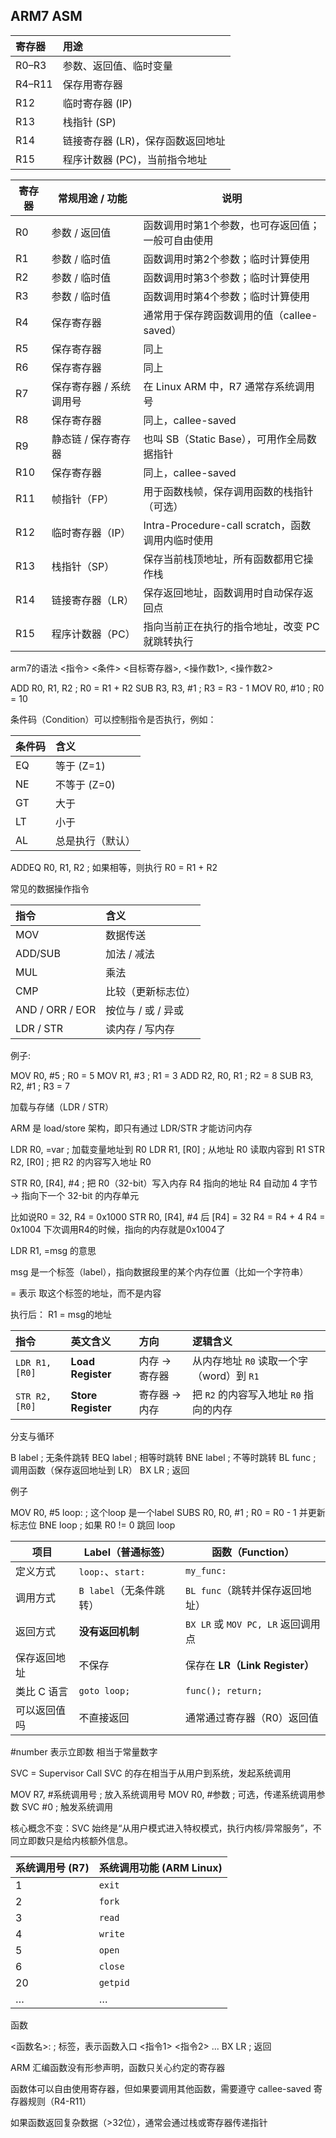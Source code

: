 ## ARM7 ASM 


| 寄存器    | 用途                  |
| :----- | :------------------ |
| R0–R3  | 参数、返回值、临时变量         |
| R4–R11 | 保存用寄存器              |
| R12    | 临时寄存器 (IP)          |
| R13    | 栈指针 (SP)            |
| R14    | 链接寄存器 (LR)，保存函数返回地址 |
| R15    | 程序计数器 (PC)，当前指令地址   |


| 寄存器 | 常规用途 / 功能     | 说明                                     |
| --- | ------------- | -------------------------------------- |
| R0  | 参数 / 返回值      | 函数调用时第1个参数，也可存返回值；一般可自由使用              |
| R1  | 参数 / 临时值      | 函数调用时第2个参数；临时计算使用                      |
| R2  | 参数 / 临时值      | 函数调用时第3个参数；临时计算使用                      |
| R3  | 参数 / 临时值      | 函数调用时第4个参数；临时计算使用                      |
| R4  | 保存寄存器         | 通常用于保存跨函数调用的值（callee-saved）            |
| R5  | 保存寄存器         | 同上                                     |
| R6  | 保存寄存器         | 同上                                     |
| R7  | 保存寄存器 / 系统调用号 | 在 Linux ARM 中，R7 通常存系统调用号              |
| R8  | 保存寄存器         | 同上，callee-saved                        |
| R9  | 静态链 / 保存寄存器   | 也叫 SB（Static Base），可用作全局数据指针           |
| R10 | 保存寄存器         | 同上，callee-saved                        |
| R11 | 帧指针（FP）       | 用于函数栈帧，保存调用函数的栈指针（可选）                  |
| R12 | 临时寄存器（IP）     | Intra-Procedure-call scratch，函数调用内临时使用 |
| R13 | 栈指针（SP）       | 保存当前栈顶地址，所有函数都用它操作栈                    |
| R14 | 链接寄存器（LR）     | 保存返回地址，函数调用时自动保存返回点                    |
| R15 | 程序计数器（PC）     | 指向当前正在执行的指令地址，改变 PC 就跳转执行              |


arm7的语法
<指令> <条件> <目标寄存器>, <操作数1>, <操作数2>

ADD R0, R1, R2    ; R0 = R1 + R2
SUB R3, R3, #1    ; R3 = R3 - 1
MOV R0, #10       ; R0 = 10

条件码（Condition）可以控制指令是否执行，例如：

| 条件码 | 含义        |
| :-- | :-------- |
| EQ  | 等于 (Z=1)  |
| NE  | 不等于 (Z=0) |
| GT  | 大于        |
| LT  | 小于        |
| AL  | 总是执行（默认）  |


ADDEQ R0, R1, R2  ; 如果相等，则执行 R0 = R1 + R2


常见的数据操作指令


| 指令              | 含义           |
| :-------------- | :----------- |
| MOV             | 数据传送         |
| ADD/SUB         | 加法 / 减法      |
| MUL             | 乘法           |
| CMP             | 比较（更新标志位）    |
| AND / ORR / EOR | 按位与 / 或 / 异或 |
| LDR / STR       | 读内存 / 写内存    |


例子:

MOV R0, #5       ; R0 = 5
MOV R1, #3       ; R1 = 3
ADD R2, R0, R1   ; R2 = 8
SUB R3, R2, #1   ; R3 = 7

加载与存储（LDR / STR）

ARM 是 load/store 架构，即只有通过 LDR/STR 才能访问内存

LDR R0, =var     ; 加载变量地址到 R0
LDR R1, [R0]     ; 从地址 R0 读取内容到 R1
STR R2, [R0]     ; 把 R2 的内容写入地址 R0

STR R0, [R4], #4 ; 把 R0（32-bit）写入内存 R4 指向的地址 R4 自动加 4 字节 → 指向下一个 32-bit 的内存单元 

比如说R0 = 32, R4 = 0x1000
STR R0, [R4], #4 后
 [R4] = 32 
R4 = R4 + 4
R4 = 0x1004
下次调用R4的时候，指向的内存就是0x1004了


LDR R1, =msg 的意思

msg 是一个标签（label），指向数据段里的某个内存位置（比如一个字符串）

= 表示 取这个标签的地址，而不是内容

执行后： R1 = msg的地址



| 指令             | 英文含义               | 方向       | 逻辑含义                         |
| :------------- | :----------------- | :------- | :--------------------------- |
| `LDR R1, [R0]` | **Load Register**  | 内存 → 寄存器 | 从内存地址 `R0` 读取一个字（word）到 `R1` |
| `STR R2, [R0]` | **Store Register** | 寄存器 → 内存 | 把 `R2` 的内容写入地址 `R0` 指向的内存    |


分支与循环

B label           ; 无条件跳转
BEQ label         ; 相等时跳转
BNE label         ; 不等时跳转
BL func           ; 调用函数（保存返回地址到 LR）
BX LR             ; 返回

例子

MOV R0, #5
loop: ; 这个loop 是一个label
  SUBS R0, R0, #1    ; R0 = R0 - 1 并更新标志位
  BNE loop           ; 如果 R0 != 0 跳回 loop


| 项目      | Label（普通标签）      | 函数（Function）                 |
| ------- | ---------------- | ---------------------------- |
| 定义方式    | `loop:`、`start:` | `my_func:`                   |
| 调用方式    | `B label`（无条件跳转） | `BL func`（跳转并保存返回地址）         |
| 返回方式    | **没有返回机制**       | `BX LR` 或 `MOV PC, LR` 返回调用点 |
| 保存返回地址  | 不保存              | 保存在 **LR（Link Register）**    |
| 类比 C 语言 | `goto loop;`     | `func(); return;`            |
| 可以返回值吗  | 不直接返回            | 通常通过寄存器（R0）返回值               |



#number 表示立即数 相当于常量数字


SVC = Supervisor Call
SVC 的存在相当于从用户到系统，发起系统调用

MOV R7, #系统调用号   ; 放入系统调用号
MOV R0, #参数         ; 可选，传递系统调用参数
SVC #0                ; 触发系统调用

核心概念不变：SVC 始终是“从用户模式进入特权模式，执行内核/异常服务”，不同立即数只是给内核额外信息。


| 系统调用号 (R7) | 系统调用功能 (ARM Linux) |
| ---------- | ------------------ |
| 1          | `exit`             |
| 2          | `fork`             |
| 3          | `read`             |
| 4          | `write`            |
| 5          | `open`             |
| 6          | `close`            |
| 20         | `getpid`           |
| …          | …                  |



函数

<函数名>:       ; 标签，表示函数入口
    <指令1>
    <指令2>
    ...
    BX LR       ; 返回

ARM 汇编函数没有形参声明，函数只关心约定的寄存器

函数体可以自由使用寄存器，但如果要调用其他函数，需要遵守 callee-saved 寄存器规则（R4-R11）

如果函数返回复杂数据（>32位），通常会通过栈或寄存器传递指针

